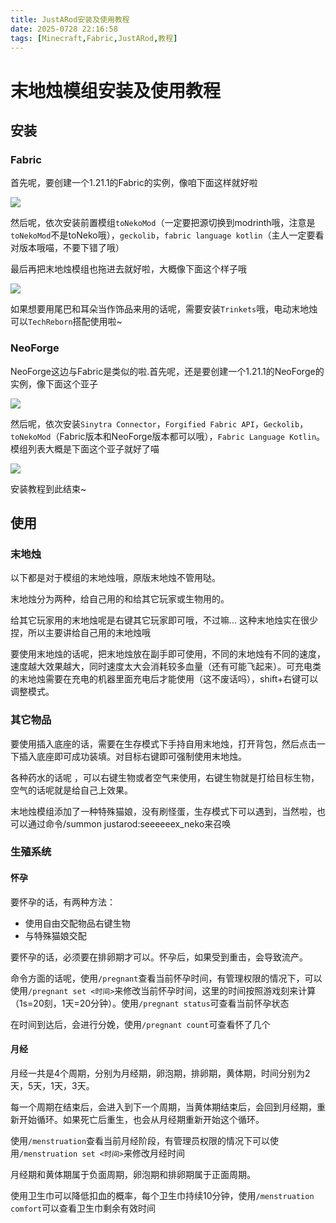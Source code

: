 ```yaml
---
title: JustARod安装及使用教程
date: 2025-0728 22:16:58
tags: [Minecraft,Fabric,JustARod,教程]
---
```

# 末地烛模组安装及使用教程

## 安装

### Fabric

首先呢，要创建一个1.21.1的Fabric的实例，像咱下面这样就好啦

![](assets/images/mc/justarod-usage/0.png)

然后呢，依次安装前置模组`toNekoMod`（一定要把源切换到modrinth哦，注意是`toNekoMod`不是toNeko哦），`geckolib`，`fabric language kotlin`（主人一定要看对版本哦喵，不要下错了哦）

最后再把末地烛模组也拖进去就好啦，大概像下面这个样子哦

![](assets/images/mc/justarod-usage/1.png)

如果想要用尾巴和耳朵当作饰品来用的话呢，需要安装`Trinkets`哦，电动末地烛可以`TechReborn`搭配使用啦~

### NeoForge

NeoForge这边与Fabric是类似的啦.首先呢，还是要创建一个1.21.1的NeoForge的实例，像下面这个亚子

![](assets/images/mc/justarod-usage/2.png)

然后呢，依次安装`Sinytra Connector`，`Forgified Fabric API`，`Geckolib`，`toNekoMod`（Fabric版本和NeoForge版本都可以哦），`Fabric Language Kotlin`。模组列表大概是下面这个亚子就好了喵

![](assets/images/mc/justarod-usage/3.png)

安装教程到此结束~

## 使用

### 末地烛
以下都是对于模组的末地烛哦，原版末地烛不管用哒。

末地烛分为两种，给自己用的和给其它玩家或生物用的。

给其它玩家用的末地烛呢是右键其它玩家即可哦，不过嘛… 这种末地烛实在很少捏，所以主要讲给自己用的末地烛哦

要使用末地烛的话呢，把末地烛放在副手即可使用，不同的末地烛有不同的速度，速度越大效果越大，同时速度太大会消耗较多血量（还有可能飞起来）。可充电类的末地烛需要在充电的机器里面充电后才能使用（这不废话吗），shift+右键可以调整模式。

### 其它物品
要使用插入底座的话，需要在生存模式下手持自用末地烛，打开背包，然后点击一下插入底座即可成功装填。对目标右键即可强制使用末地烛。

各种药水的话呢 ，可以右键生物或者空气来使用，右键生物就是打给目标生物，空气的话呢就是给自己上效果。

末地烛模组添加了一种特殊猫娘，没有刷怪蛋，生存模式下可以遇到，当然啦，也可以通过命令/summon justarod:seeeeeex_neko来召唤

### 生殖系统

#### 怀孕
要怀孕的话，有两种方法：
- 使用自由交配物品右键生物
- 与特殊猫娘交配

要怀孕的话，必须要在排卵期才可以。怀孕后，如果受到重击，会导致流产。

命令方面的话呢，使用`/pregnant`查看当前怀孕时间，有管理权限的情况下，可以使用`/pregnant set <时间>`来修改当前怀孕时间，这里的时间按照游戏刻来计算（1s=20刻，1天=20分钟）。使用`/pregnant status`可查看当前怀孕状态

在时间到达后，会进行分娩，使用`/pregnant count`可查看怀了几个

#### 月经
月经一共是4个周期，分别为月经期，卵泡期，排卵期，黄体期，时间分别为2天，5天，1天，3天。

每一个周期在结束后，会进入到下一个周期，当黄体期结束后，会回到月经期，重新开始循环。如果死亡后重生，也会从月经期重新开始这个循环。

使用`/menstruation`查看当前月经阶段，有管理员权限的情况下可以使用`/menstruation set <时间>`来修改月经时间

月经期和黄体期属于负面周期，卵泡期和排卵期属于正面周期。

使用卫生巾可以降低扣血的概率，每个卫生巾持续10分钟，使用`/menstruation comfort`可以查看卫生巾剩余有效时间

